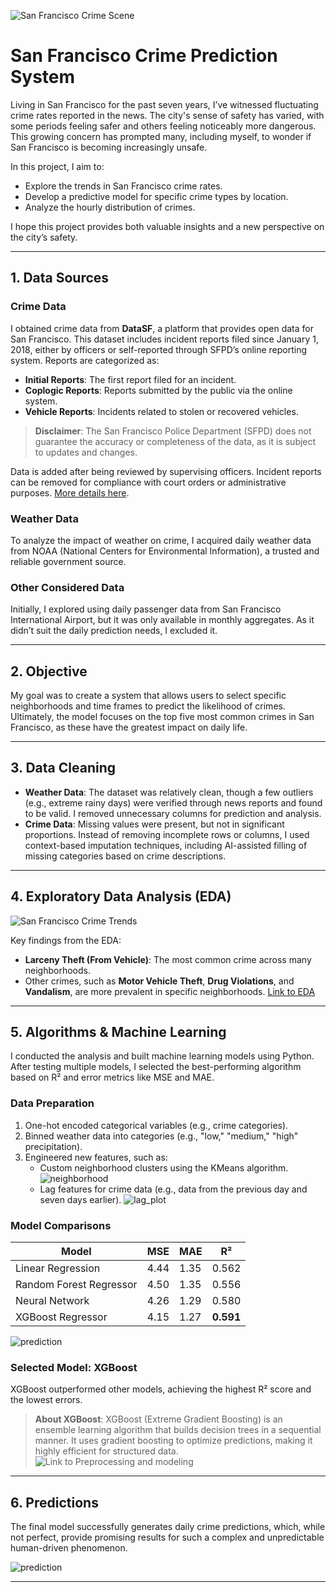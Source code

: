 


![San Francisco Crime Scene](Transa.webp)

# San Francisco Crime Prediction System

Living in San Francisco for the past seven years, I’ve witnessed fluctuating crime rates reported in the news. The city's sense of safety has varied, with some periods feeling safer and others feeling noticeably more dangerous. This growing concern has prompted many, including myself, to wonder if San Francisco is becoming increasingly unsafe.

In this project, I aim to:

- Explore the trends in San Francisco crime rates.
- Develop a predictive model for specific crime types by location.
- Analyze the hourly distribution of crimes.

I hope this project provides both valuable insights and a new perspective on the city’s safety.

---

## 1. Data Sources

### **Crime Data**
I obtained crime data from **DataSF**, a platform that provides open data for San Francisco. This dataset includes incident reports filed since January 1, 2018, either by officers or self-reported through SFPD’s online reporting system. Reports are categorized as:

- **Initial Reports**: The first report filed for an incident.
- **Coplogic Reports**: Reports submitted by the public via the online system.
- **Vehicle Reports**: Incidents related to stolen or recovered vehicles.

> **Disclaimer**: The San Francisco Police Department (SFPD) does not guarantee the accuracy or completeness of the data, as it is subject to updates and changes.

Data is added after being reviewed by supervising officers. Incident reports can be removed for compliance with court orders or administrative purposes. [More details here](https://data.sfgov.org/Public-Safety/Police-Department-Incident-Reports-2018-to-Present/wg3w-h783/about_data).

### **Weather Data**
To analyze the impact of weather on crime, I acquired daily weather data from NOAA (National Centers for Environmental Information), a trusted and reliable government source.

### **Other Considered Data**
Initially, I explored using daily passenger data from San Francisco International Airport, but it was only available in monthly aggregates. As it didn’t suit the daily prediction needs, I excluded it.

---

## 2. Objective

My goal was to create a system that allows users to select specific neighborhoods and time frames to predict the likelihood of crimes. Ultimately, the model focuses on the top five most common crimes in San Francisco, as these have the greatest impact on daily life.

---

## 3. Data Cleaning

- **Weather Data**: The dataset was relatively clean, though a few outliers (e.g., extreme rainy days) were verified through news reports and found to be valid. I removed unnecessary columns for prediction and analysis.
- **Crime Data**: Missing values were present, but not in significant proportions. Instead of removing incomplete rows or columns, I used context-based imputation techniques, including AI-assisted filling of missing categories based on crime descriptions.

---

## 4. Exploratory Data Analysis (EDA)

![San Francisco Crime Trends](crime_trend.png)

Key findings from the EDA:
- **Larceny Theft (From Vehicle)**: The most common crime across many neighborhoods.
- Other crimes, such as **Motor Vehicle Theft**, **Drug Violations**, and **Vandalism**, are more prevalent in specific neighborhoods.
[Link to EDA](https://colab.research.google.com/drive/1GT0E7DfgCzws-M1ShjPF5zRBiZL-3xyt)

---

## 5. Algorithms & Machine Learning

I conducted the analysis and built machine learning models using Python. After testing multiple models, I selected the best-performing algorithm based on R² and error metrics like MSE and MAE.

### **Data Preparation**
1. One-hot encoded categorical variables (e.g., crime categories).
2. Binned weather data into categories (e.g., "low," "medium," "high" precipitation).
3. Engineered new features, such as:
   - Custom neighborhood clusters using the KMeans algorithm.
![neighborhood](neighborhoods.png)
   - Lag features for crime data (e.g., data from the previous day and seven days earlier).
![lag_plot](autocorrelation.png)
### **Model Comparisons**

| Model                     | MSE   | MAE   | R²   |
|---------------------------|-------|-------|-------|
| Linear Regression         | 4.44  | 1.35  | 0.562 |
| Random Forest Regressor   | 4.50  | 1.35  | 0.556 |
| Neural Network            | 4.26  | 1.29  | 0.580 |
| XGBoost Regressor         | 4.15  | 1.27  | **0.591** |

![prediction](prediction.png)
### **Selected Model: XGBoost**
XGBoost outperformed other models, achieving the highest R² score and the lowest errors.

> **About XGBoost**: XGBoost (Extreme Gradient Boosting) is an ensemble learning algorithm that builds decision trees in a sequential manner. It uses gradient boosting to optimize predictions, making it highly efficient for structured data.
![Link to Preprocessing and modeling](https://colab.research.google.com/drive/1dSOnkDZ7m-OWLpnWYC_msWGhMiuH3cis#scrollTo=Vx6uvq9lyQhl)

---

## 6. Predictions

The final model successfully generates daily crime predictions, which, while not perfect, provide promising results for such a complex and unpredictable human-driven phenomenon.

![prediction](prediction.png)


---



